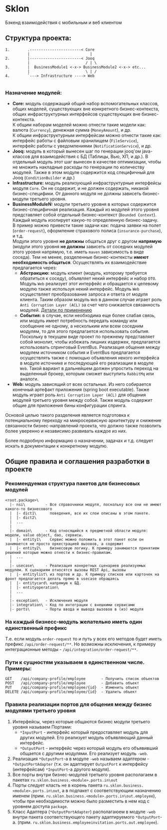 # Sklon
Бэкенд взаимодействия с мобильным и веб клиентом
## Структура проекта:
```text
1.        .-----------------------< Core
          |                           |
2.        |-----------------------< Jooq
          |                         / | \
3.        |  BusinessModule1 <-x-> BusinessModule2 <-x-> etc...
          |                         \ | /
4.        `---> Infrastructure ----> Web
        
```
### Назначение модулей:
* **Core:** модуль содержащий общий набор вспомогательных классов, общих моделей, существующих вне конкретного
  бизнес-контекста, общих инфраструктурных интерфейсов существующих вне бизнес-контекста.   
  К общим наборам моделей можно отнести такие модели как: валюта (`Currency`), денежная сумма (`MoneyAmount`), и др.  
  К общим инфраструктурным интерфейсам можно отнести такие как: интерфейс работы с файловым хранилищем (`FileService`),
  интерфейс работы с уведомлениями (`NotificationService`), и др.
* **Jooq:** модуль в который вынесен шаг по генерации jooq'ом java-классов для взаимодействия с БД (Таблицы, Вью, ХП,
  и др.). В отдельный модуль этот шаг вынесен в качестве оптимизации, чтобы не множить накладные расходы по генерации по
  количеству модулей. Также в этом модуле содержится код специфичный для Jooq (`ConditionBuilder` и др.)
* **Infrastructure:** модуль реализующий инфраструктурные интерфейсы модуля `Core`. Он не содержит, и не должен
  содержать, никакой бизнес-специфики. От данного модуля не должны зависеть бизнес-модули третьего уровня.
* **BusinessModuleN:** модули третьего уровня в которых содержится бизнес-специфичная реализация. Каждый из модулей
  этого уровня представляет собой отдельный бизнес-контекст (`Bounded Context`). Каждый модуль изолирует какую-то
  определенную бизнес-задачу. В пример можно привести такие задачи как: подача заявки на полет (`order-request`),
  оформление страхового полиса (`insurance-purchase`), и т.д.  
  Модули этого уровня **не должны** общаться друг с другом **напрямую** (модули этого уровня **не должны** зависеть от
  соседних модулей этого уровня напрямую, т.е. иметь `maven` зависимость в виде соседа). Тем не менее, разделенные
  бизнес-контексты **имеют необходимость общаться**. Осуществлять их взаимодействие предлагается через:
    - **Абстракцию:** модуль клиент (модуль, которому требуется обратиться к соседу), объявляет некий интерфейс и
      набор `DTO`. Модуль `Web` реализует этот интерфейс и обращается к целевому модулю также используя некий интерфейс.
      Модуль `Web` осуществляет преобразование запроса и ответа от модуля клиента. Таким образом модуль `Web` в данном
      случае играет роль `Anti Corruption Layer (ACL)` за счет чего снижается связанность модулей. [Детали по применению](#правила-реализации-портов-для-общения-между-бизнес-модулями-третьего-уровня)
    - **События:** в случае, если необходима еще более слабая связь, или модуль имеет потребность передать команду или
      сообщение не одному, а нескольким или всем соседним модулям, то для этого предлагается использовать события. Поскольку
      в текущем виде проект по прежнему представляет собой монолит, чтобы избежать лишних издержек, предлагается
      использовать спринговый EventBus. Реализация общения между модулем источником события и EventBus предлагается
      осуществлять также с помощью объявления некого интерфейса в модуле источнике и последующей его реализации в модуле
      `Web`. Такой вариант в дальнейшем должен упростить переход на выделенный брокер, которым сможет выступить `RabbitMq`
      или аналоги.
* **Web:** модуль зависящий от всех остальных. Из него собирается конечный артефакт приложения (spring boot executable).
  Также модуль играет роль `Anti Corruption Layer (ACL)` для общения модулей третьего уровня между собой. Также модуль
  содержит общие для приложения бины конфигурации спринга.

Основой целью такого разделения является подготовка к потенциальному переходу на микросервисную архитектуру и снижение
связанности бизнес-направлений проекта, что должно также позволить более уверенно и независимо развивать каждое из них.

Более подробную информацию о назначении, задачах и т.д. следует искать в документации к конкретному модулю.

## Общие правила и соглашения разработки в проекте
### Рекомендуемая структура пакетов для бизнесовых модулей
```text
<root.package>\
  |- nsi\         - Все справочники модуля, поскольку все они не имеют какого-то бизнесового
  |  |- dict1\      поведения, все их слои описаны в этом пакете.
  |  |- dict2\
  |  ...
  |
  |- domain\      - Код относящийся к предметной области модуля: модели, value object, dao, сервисы. 
  |  |- entity1\    Сервис можно положить в этот пакет если он занимается не просто оркестрацией вызовов, а содержит 
  |  |- entity2\    бизнесовую логику. К примеру занимается принятием решений которые можно отнести к бизнес-правилам.
  |  ...          
  |
  |- usecase\     - Реализация конкретных сценариев реализуемых модулем. К сценариям относятся вызовы REST Api, вызовы 
  |  |- entitylist\ из портов и др. К примеру списков или карточек на фронт предлагается делать прямо в usecase обращаясь 
  |  |- entitycard\ напрямую к БД.
  |  |- entityoperation\
  |  ...
  |
  |- exception\   - Исключения модуля
  |- integration\ - Код по интеграции с внешними сервисами
  |- ports\       - Порты ввода и вывода вызовов в (из) модуля  
```

### На каждый бизнесс-модуль желательно иметь один единственный префикс
Т.е. если модуль `order-request` то и путь у всех его методов будет иметь префикс `/api/order-request/**`. Но возможны исключения, к примеру интеграционные методы - `/api/integration/order-request/**`.

### Пути к сущностям указываем в единственном числе. Примеры:
```text
GET    /api/company-profile/employee       - Получить список объектов
POST   /api/company-profile/employee       - Добавить объект
PUT    /api/company-profile/employee/{id}  - Изменить объект
DELETE /api/company-profile/employee/{id}  - Удалить объект
```
### Правила реализации портов для общения между бизнес модулями третьего уровня
1. Интерфейсы, через которые общаются бизнес модули третьего уровня называем Портами:
    - `*InputPort` - интерфейс который предоставляет модуль для других модулей. Его реализует модуль объявляющий данный
      интерфейс.
    - `*OutputPort` - интерфейс через который модуль его объявивший общается с другими модулями. Его реализует модуль
      `-web`.
2. Реализация `*OutputPort`-а в модуле `-web` называем адаптером - `*OutputPortAdapter` (т.к. он адаптирует
   `OutputPort` к интерфейсу (интерфейсам) `*InputPort`-а другого модуля).
3. Все порты внутри бизнес-модулей третьего уровня располагаем в пакетах `ru.sklon.business.<module>.ports.in\out`
4. Порты следует класть не в корень пакета `ru.sklon.business.<module>.ports.in\out`, а в подпакет с соответствующим
   назначению именем (прим. `ru.sklon.business.<module>.ports.in\out.employee`), чтобы при необходимости можно было
   разместить в нем код с уровнем доступа `package`.
5. Класс Адаптера (`*OutputPortAdapter`) располагаюем в модуле `-web` внутри пакета соответствующего пакету
   адаптируемого `*OutputPort`-а. (прим. `ru.sklon.business.employeeinvitation.ports.out.employee`).
